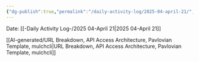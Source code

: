 ```yaml
---
{"dg-publish":true,"permalink":"/daily-activity-log/2025-04-april-21/","noteIcon":"","created":"2025-05-23T14:53:48.921-05:00"}
---
```


Date: [[-Daily Activity Log-/2025 04-April 21\|2025 04-April 21]]

[[AI-generated/URL Breakdown, API Access Architecture, Pavlovian Template, mulchcli\|URL Breakdown, API Access Architecture, Pavlovian Template, mulchcli]]